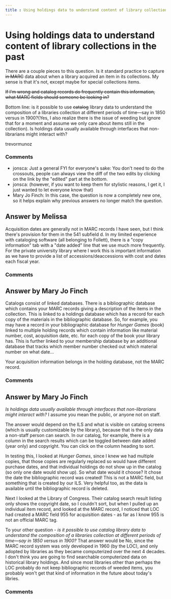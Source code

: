 ```yaml
---
title : Using holdings data to understand content of library collections in the past
---
```

Using holdings data to understand content of library collections in the past
=====================
There are a couple pieces to this question. Is it standard practice to
capture ~~in MARC~~ data about when a library acquired an item in its
collections. My sense is that it's not, except maybe for special
collections items.

~~If I'm wrong and catalog records do frequently contain this
information, what MARC fields should someone be looking in?~~

Bottom line: is it possible to use ~~catalog~~ library data to
understand the composition of a libraries collection at different
periods of time—say in 1850 versus in 1900?(Yes, I also realize there is
the issue of weeding but ignore that for a moment and assume we only
care about items still in the collection). Is holdings data usually
available through interfaces that non-librarians might interact with?

trevormunoz

### Comments ###
* jonsca: Just a general FYI for everyone's sake: You don't need to do the
crossouts, people can always view the diff of the two edits by clicking
on the link by the "edited" part at the bottom.
* jonsca: (however, if you want to keep them for stylistic reasons, I get it, I
just wanted to let everyone know that)
* Mary Jo Finch: In this case, the question is now a completely new one, so it helps
explain why previous answers no longer match the question.


Answer by Melissa
----------------
Acquisition dates are generally not in MARC records I have seen, but I
think there's provision for them in the 541 subfield d. In my limited
experience with cataloging software (all belonging to Follett), there is
a "copy information" tab with a "date added" line that we use much more
frequently. For the private university library where I work this is
important information as we have to provide a list of
accessions/deaccessions with cost and dates each fiscal year.

### Comments ###

Answer by Mary Jo Finch
----------------
Catalogs consist of linked databases. There is a bibliographic database
which contains your MARC records giving a description of the items in
the collection. This is linked to a holdings database which has a record
for each copy of the materials in the bibliographic database. So, for
example, you may have a record in your bibliographic database for
*Hunger Games* (book) linked to multiple holding records which contain
information like material number, cost, acquisition date, etc. for each
copy of the book your library has. This is further linked to your
membership database by an additional database that tracks which member
number checked out which material number on what date...

Your acquisition information belongs in the holding database, not the
MARC record.

### Comments ###

Answer by Mary Jo Finch
----------------
*Is holdings data usually available through interfaces that
non-librarians might interact with?* I assume you mean the public, or
anyone not on staff.

The answer would depend on the ILS and what is visible on catalog
screens (which is usually customizable by the library), because that is
the only data a non-staff person can search. In our catalog, for
example, there is a column in the search results which can be toggled
between date added (year only) and copyright. You can click on the
column heading to sort.

In testing this, I looked at *Hunger Games*, since I knew we had
multiple copies, that those copies are regularly replaced so would have
different purchase dates, and that individual holdings do not show up in
the catalog (so only one date would show up). So what date would it
choose? It chose the date the bibliographic record was created! This is
not a MARC field, but something that is created by our ILS. Very helpful
too, as the data is available until the bibliographic record is deleted.

Next I looked at the Library of Congress. Their catalog search result
listing only shows the copyright date, so I couldn't sort, but when I
pulled up an individual item record, and looked at the MARC record, I
noticed that LOC had created a MARC field 955 for acquisition dates - as
far as I know 955 is not an official MARC tag.

To your other question - *is it possible to use catalog library data to
understand the composition of a libraries collection at different
periods of time—say in 1850 versus in 1900?* That answer would be No,
since the MARC record system was only developed in 1960 (by the LOC),
and only adopted by libraries as they became computerized over the next
4 decades. I don't think you are going to find searchable computerized
data on historical library holdings. And since most libraries other than
perhaps the LOC probably do not keep bibliographic records of weeded
items, you probably won't get that kind of information in the future
about today's libries.

### Comments ###

